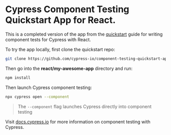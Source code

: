 # Cypress Component Testing Quickstart App for React.

This is a completed version of the app from the
[quickstart](https://docs.cypress.io/guides/component-testing/react/quickstart)
guide for writing component tests for Cypress with React.

To try the app locally, first clone the quickstart repo:

```bash
git clone https://github.com/cypress-io/component-testing-quickstart-apps.git
```

Then go into the **react/my-awesome-app** directory and run:

```bash
npm install
```

Then launch Cypress component testing:

```bash
npx cypress open --component
```

> The `--component` flag launches Cypress directly into component testing

Visit [docs.cypress.io](https://docs.cypress.io) for more information on
component testing with Cypress.
